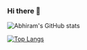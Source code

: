 ### Hi there 👋

![Abhiram's GitHub stats](https://readme-stats.clckblog.space/api?username=abhiramelf&show_icons=true&theme=dark)

[![Top Langs](https://readme-stats.clckblog.space/api/top-langs/?username=anuraghazra&layout=compact)](https://github.com/anuraghazra/github-readme-stats)


<!--
**abhiramelf/abhiramelf** is a ✨ _special_ ✨ repository because its `README.md` (this file) appears on your GitHub profile.

Here are some ideas to get you started:

- 🔭 I’m currently working on ...
- 🌱 I’m currently learning ...
- 👯 I’m looking to collaborate on ...
- 🤔 I’m looking for help with ...
- 💬 Ask me about ...
- 📫 How to reach me: ...
- 😄 Pronouns: ...
- ⚡ Fun fact: ...
-->
